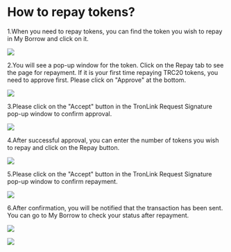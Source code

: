 # How to repay tokens?

1.When you need to repay tokens, you can find the token you wish to repay in My Borrow and click on it.

&#x20;![](<../../../.gitbook/assets/图片 (9) (1).png>)

&#x20;

2.You will see a pop-up window for the token. Click on the Repay tab to see the page for repayment. If it is your first time repaying TRC20 tokens, you need to approve first. Please click on "Approve" at the bottom.

![](<../../../.gitbook/assets/图片 (3) (1).png>)

3.Please click on the "Accept" button in the TronLink Request Signature pop-up window to confirm approval.

&#x20; ![](<../../../.gitbook/assets/图片 (10).png>)

4.After successful approval, you can enter the number of tokens you wish to repay and click on the Repay button.

&#x20;![](<../../../.gitbook/assets/图片 (1) (1).png>)

5.Please click on the "Accept" button in the TronLink Request Signature pop-up window to confirm repayment.

&#x20;![](<../../../.gitbook/assets/图片 (6) (1).png>)

6.After confirmation, you will be notified that the transaction has been sent. You can go to My Borrow to check your status after repayment.

![](<../../../.gitbook/assets/图片 (2) (2).png>)

![](<../../../.gitbook/assets/图片 (5) (1).png>)
